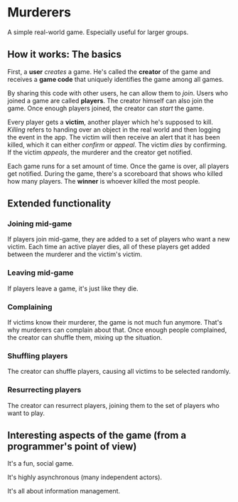 # Murderers

A simple real-world game.
Especially useful for larger groups.

## How it works: The basics

First, a **user** *creates* a game. He's called the **creator** of the game and receives a **game code** that uniquely identifies the game among all games.

By sharing this code with other users, he can allow them to *join*.
Users who joined a game are called **players**.
The creator himself can also join the game.
Once enough players joined, the creator can *start* the game.

Every player gets a **victim**, another player which he's supposed to kill.
*Killing* refers to handing over an object in the real world and then logging the event in the app.
The victim will then receive an alert that it has been killed, which it can either *confirm* or *appeal*.
The victim *dies* by confirming.
If the victim *appeals*, the murderer and the creator get notified.

Each game runs for a set amount of time.
Once the game is over, all players get notified.
During the game, there's a scoreboard that shows who killed how many players.
The **winner** is whoever killed the most people.

## Extended functionality

### Joining mid-game

If players join mid-game, they are added to a set of players who want a new victim.
Each time an active player dies, all of these players get added between the murderer and the victim's victim.

### Leaving mid-game

If players leave a game, it's just like they die.

### Complaining

If victims know their murderer, the game is not much fun anymore.
That's why murderers can complain about that.
Once enough people complained, the creator can shuffle them, mixing up the situation.

### Shuffling players

The creator can shuffle players, causing all victims to be selected randomly.

### Resurrecting players

The creator can resurrect players, joining them to the set of players who want to play.

## Interesting aspects of the game (from a programmer's point of view)

It's a fun, social game.

It's highly asynchronous (many independent actors).

It's all about information management.
